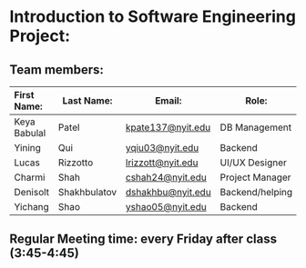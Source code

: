 # Introduction to Software Engineering Project:

## Team members:

| First Name:  | Last Name:   | Email:            | Role: |
| :----------- | ------------ | ----------------- | ----- |
| Keya Babulal | Patel        | kpate137@nyit.edu |DB Management|
| Yining       | Qui          | yqiu03@nyit.edu   |Backend      |
| Lucas        | Rizzotto     | lrizzott@nyit.edu |UI/UX Designer|
| Charmi       | Shah         | cshah24@nyit.edu  |Project Manager|
| Denisolt     | Shakhbulatov | dshakhbu@nyit.edu |Backend/helping|
| Yichang      | Shao         | yshao05@nyit.edu  |Backend|

## Regular Meeting time: every Friday after class (3:45-4:45)

